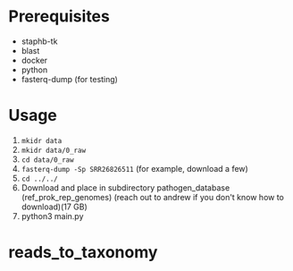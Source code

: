 # Prerequisites
- staphb-tk
- blast
- docker
- python
- fasterq-dump (for testing)
# Usage
1. ```mkidr data```
2. ```mkidr data/0_raw```
3. ```cd data/0_raw```
4. ```fasterq-dump -Sp SRR26826511``` (for example, download a few)
5. ```cd ../../```
6. Download and place in subdirectory pathogen_database (ref_prok_rep_genomes) (reach out to andrew if you don't know how to download)(17 GB)
7. python3 main.py
# reads_to_taxonomy
